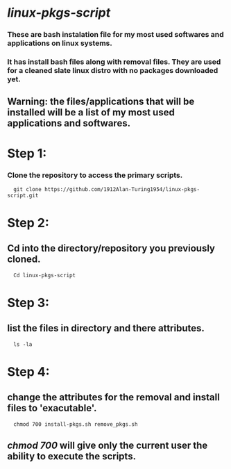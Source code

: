 # *linux-pkgs-script*

### These are bash instalation file for my most used softwares and applications on linux systems.
### It has install bash files along with removal files. They are used for a cleaned slate linux distro with no packages downloaded yet.

## Warning: the files/applications that will be installed will be a list of my most used applications and softwares.

# Step 1:
### Clone the repository to access the primary scripts.
~~~
  git clone https://github.com/1912Alan-Turing1954/linux-pkgs-script.git
~~~

# Step 2:
## Cd into the directory/repository you previously cloned.
~~~
  Cd linux-pkgs-script
~~~
# Step 3:
## list the files in directory and there attributes.
~~~
  ls -la
~~~
# Step 4:
## change the attributes for the removal and install files to 'exacutable'.
~~~
  chmod 700 install-pkgs.sh remove_pkgs.sh
~~~
## *chmod 700* will give only the current user the ability to execute the scripts. 
